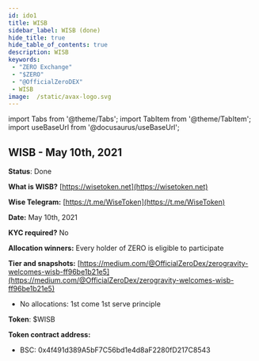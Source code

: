 ```yaml
---
id: ido1
title: WISB
sidebar_label: WISB (done)
hide_title: true
hide_table_of_contents: true
description: WISB
keywords:
 - "ZERO Exchange"
 - "$ZERO"
 - "@OfficialZeroDEX"
 - WISB
image:  /static/avax-logo.svg
---
```


import Tabs from '@theme/Tabs';
import TabItem from '@theme/TabItem';
import useBaseUrl from '@docusaurus/useBaseUrl';


## WISB - May 10th, 2021

**Status**: Done

**What is WISB?** [https://wisetoken.net](https://wisetoken.net)

**Wise Telegram:** [https://t.me/WiseToken](https://t.me/WiseToken)

**Date:** May 10th, 2021

**KYC required?** No

**Allocation winners:** Every holder of ZERO is eligible to participate

**Tier and snapshots:** [https://medium.com/@OfficialZeroDex/zerogravity-welcomes-wisb-ff96be1b21e5](https://medium.com/@OfficialZeroDex/zerogravity-welcomes-wisb-ff96be1b21e5)
  * No allocations: 1st come 1st serve principle

**Token**: $WISB

**Token contract address:**
* BSC: 0x4f491d389A5bF7C56bd1e4d8aF2280fD217C8543

